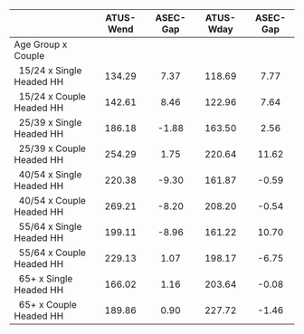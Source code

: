 
|                      |    ATUS-Wend |     ASEC-Gap |    ATUS-Wday |     ASEC-Gap |
| -------------------- | :----------: | :----------: | :----------: | :----------: |
| Age Group x Couple   |              |              |              |              |
| &nbsp;&nbsp;15/24 x Single Headed HH |       134.29 |         7.37 |       118.69 |         7.77 |
| &nbsp;&nbsp;15/24 x Couple Headed HH |       142.61 |         8.46 |       122.96 |         7.64 |
| &nbsp;&nbsp;25/39 x Single Headed HH |       186.18 |        -1.88 |       163.50 |         2.56 |
| &nbsp;&nbsp;25/39 x Couple Headed HH |       254.29 |         1.75 |       220.64 |        11.62 |
| &nbsp;&nbsp;40/54 x Single Headed HH |       220.38 |        -9.30 |       161.87 |        -0.59 |
| &nbsp;&nbsp;40/54 x Couple Headed HH |       269.21 |        -8.20 |       208.20 |        -0.54 |
| &nbsp;&nbsp;55/64 x Single Headed HH |       199.11 |        -8.96 |       161.22 |        10.70 |
| &nbsp;&nbsp;55/64 x Couple Headed HH |       229.13 |         1.07 |       198.17 |        -6.75 |
| &nbsp;&nbsp;65+ x Single Headed HH |       166.02 |         1.16 |       203.64 |        -0.08 |
| &nbsp;&nbsp;65+ x Couple Headed HH |       189.86 |         0.90 |       227.72 |        -1.46 |


